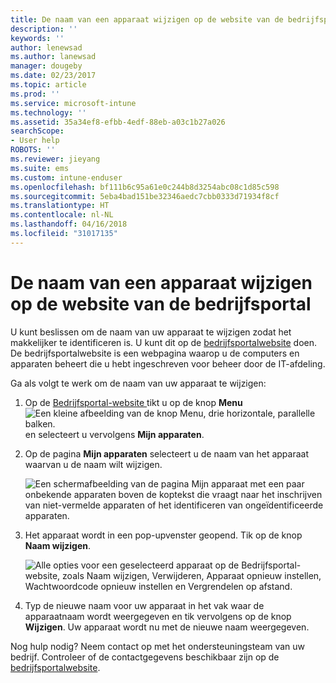 ```yaml
---
title: De naam van een apparaat wijzigen op de website van de bedrijfsportal | Microsoft Docs
description: ''
keywords: ''
author: lenewsad
ms.author: lanewsad
manager: dougeby
ms.date: 02/23/2017
ms.topic: article
ms.prod: ''
ms.service: microsoft-intune
ms.technology: ''
ms.assetid: 35a34ef8-efbb-4edf-88eb-a03c1b27a026
searchScope:
- User help
ROBOTS: ''
ms.reviewer: jieyang
ms.suite: ems
ms.custom: intune-enduser
ms.openlocfilehash: bf111b6c95a61e0c244b8d3254abc08c1d85c598
ms.sourcegitcommit: 5eba4bad151be32346aedc7cbb0333d71934f8cf
ms.translationtype: HT
ms.contentlocale: nl-NL
ms.lasthandoff: 04/16/2018
ms.locfileid: "31017135"
---
```

# <a name="rename-your-device-from-the-company-portal-website"></a>De naam van een apparaat wijzigen op de website van de bedrijfsportal

U kunt beslissen om de naam van uw apparaat te wijzigen zodat het makkelijker te identificeren is. U kunt dit op de [bedrijfsportalwebsite](https://portal.manage.microsoft.com#HelpDeskDialog) doen. De bedrijfsportalwebsite is een webpagina waarop u de computers en apparaten beheert die u hebt ingeschreven voor beheer door de IT-afdeling.

Ga als volgt te werk om de naam van uw apparaat te wijzigen:

1. Op de [Bedrijfsportal-website ](https://portal.manage.microsoft.com#HelpDeskDialog) tikt u op de knop __Menu__ ![Een kleine afbeelding van de knop Menu, drie horizontale, parallelle balken.](/Intune/whats-new/media/CP_hamburger_menu.png) en selecteert u vervolgens __Mijn apparaten__.

2. Op de pagina __Mijn apparaten__ selecteert u de naam van het apparaat waarvan u de naam wilt wijzigen.

   ![Een schermafbeelding van de pagina Mijn apparaat met een paar onbekende apparaten boven de koptekst die vraagt naar het inschrijven van niet-vermelde apparaten of het identificeren van ongeïdentificeerde apparaten.](./media/macOS_enroll_002_tap_here_banner.png)

3. Het apparaat wordt in een pop-upvenster geopend. Tik op de knop **Naam wijzigen**.

   ![Alle opties voor een geselecteerd apparaat op de Bedrijfsportal-website, zoals Naam wijzigen, Verwijderen, Apparaat opnieuw instellen, Wachtwoordcode opnieuw instellen en Vergrendelen op afstand. ](./media/iwp-screen-with-all-options.png)

4. Typ de nieuwe naam voor uw apparaat in het vak waar de apparaatnaam wordt weergegeven en tik vervolgens op de knop **Wijzigen**. Uw apparaat wordt nu met de nieuwe naam weergegeven.

Nog hulp nodig? Neem contact op met het ondersteuningsteam van uw bedrijf. Controleer of de contactgegevens beschikbaar zijn op de [bedrijfsportalwebsite](https://portal.manage.microsoft.com#HelpDeskDialog).
